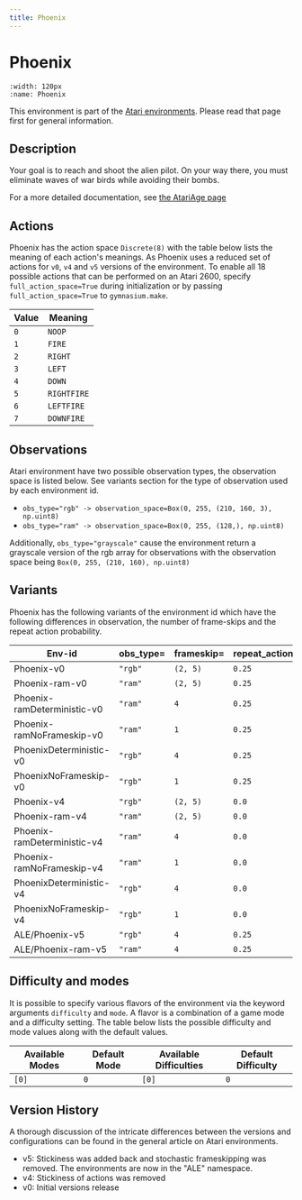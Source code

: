 ```yaml
---
title: Phoenix
---
```


# Phoenix

```{figure} ../../_static/videos/atari/phoenix.gif
:width: 120px
:name: Phoenix
```

This environment is part of the <a href='..'>Atari environments</a>. Please read that page first for general information.

## Description

Your goal is to reach and shoot the alien pilot. On your way there, you must eliminate waves of war birds while avoiding their bombs.

For a more detailed documentation, see [the AtariAge page](https://atariage.com/manual_thumbs.php?SoftwareLabelID=355)

## Actions

Phoenix has the action space `Discrete(8)` with the table below lists the meaning of each action's meanings.
As Phoenix uses a reduced set of actions for `v0`, `v4` and `v5` versions of the environment.
To enable all 18 possible actions that can be performed on an Atari 2600, specify `full_action_space=True` during
initialization or by passing `full_action_space=True` to `gymnasium.make`.

| Value   | Meaning     |
|---------|-------------|
| `0`     | `NOOP`      |
| `1`     | `FIRE`      |
| `2`     | `RIGHT`     |
| `3`     | `LEFT`      |
| `4`     | `DOWN`      |
| `5`     | `RIGHTFIRE` |
| `6`     | `LEFTFIRE`  |
| `7`     | `DOWNFIRE`  |

## Observations

Atari environment have two possible observation types, the observation space is listed below.
See variants section for the type of observation used by each environment id.

- `obs_type="rgb" -> observation_space=Box(0, 255, (210, 160, 3), np.uint8)`
- `obs_type="ram" -> observation_space=Box(0, 255, (128,), np.uint8)`

Additionally, `obs_type="grayscale"` cause the environment return a grayscale version of the rgb array for observations with the observation space being `Box(0, 255, (210, 160), np.uint8)`

## Variants

Phoenix has the following variants of the environment id which have the following differences in observation,
the number of frame-skips and the repeat action probability.

| Env-id                      | obs_type=   | frameskip=   | repeat_action_probability=   |
|-----------------------------|-------------|--------------|------------------------------|
| Phoenix-v0                  | `"rgb"`     | `(2, 5)`     | `0.25`                       |
| Phoenix-ram-v0              | `"ram"`     | `(2, 5)`     | `0.25`                       |
| Phoenix-ramDeterministic-v0 | `"ram"`     | `4`          | `0.25`                       |
| Phoenix-ramNoFrameskip-v0   | `"ram"`     | `1`          | `0.25`                       |
| PhoenixDeterministic-v0     | `"rgb"`     | `4`          | `0.25`                       |
| PhoenixNoFrameskip-v0       | `"rgb"`     | `1`          | `0.25`                       |
| Phoenix-v4                  | `"rgb"`     | `(2, 5)`     | `0.0`                        |
| Phoenix-ram-v4              | `"ram"`     | `(2, 5)`     | `0.0`                        |
| Phoenix-ramDeterministic-v4 | `"ram"`     | `4`          | `0.0`                        |
| Phoenix-ramNoFrameskip-v4   | `"ram"`     | `1`          | `0.0`                        |
| PhoenixDeterministic-v4     | `"rgb"`     | `4`          | `0.0`                        |
| PhoenixNoFrameskip-v4       | `"rgb"`     | `1`          | `0.0`                        |
| ALE/Phoenix-v5              | `"rgb"`     | `4`          | `0.25`                       |
| ALE/Phoenix-ram-v5          | `"ram"`     | `4`          | `0.25`                       |

## Difficulty and modes

It is possible to specify various flavors of the environment via the keyword arguments `difficulty` and `mode`.
A flavor is a combination of a game mode and a difficulty setting. The table below lists the possible difficulty and mode values
along with the default values.

| Available Modes   | Default Mode   | Available Difficulties   | Default Difficulty   |
|-------------------|----------------|--------------------------|----------------------|
| `[0]`             | `0`            | `[0]`                    | `0`                  |

## Version History

A thorough discussion of the intricate differences between the versions and configurations can be found in the general article on Atari environments.

* v5: Stickiness was added back and stochastic frameskipping was removed. The environments are now in the "ALE" namespace.
* v4: Stickiness of actions was removed
* v0: Initial versions release
